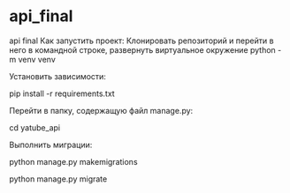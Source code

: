 # api_final
api final
Как запустить проект:
Клонировать репозиторий и перейти в него в командной строке, развернуть виртуальное окружение
python -m venv venv

Установить зависимости:

pip install -r requirements.txt

Перейти в папку, содержащую файл manage.py:

cd yatube_api

Выполнить миграции:

python manage.py makemigrations

python manage.py migrate





